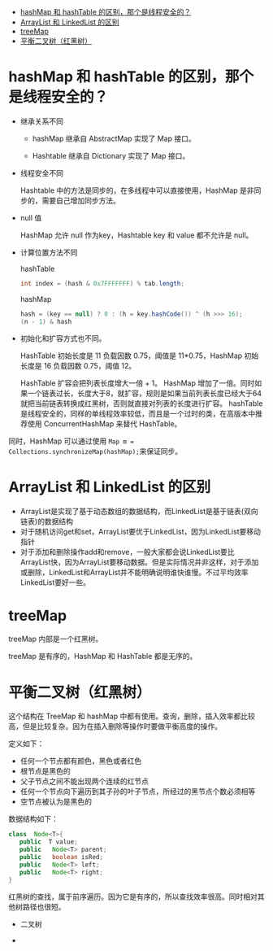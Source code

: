 
<!-- TOC -->

- [hashMap 和 hashTable 的区别，那个是线程安全的？](#hashmap-和-hashtable-的区别那个是线程安全的)
- [ArrayList 和 LinkedList 的区别](#arraylist-和-linkedlist-的区别)
- [treeMap](#treemap)
- [平衡二叉树（红黑树）](#平衡二叉树红黑树)

<!-- /TOC -->

# hashMap 和 hashTable 的区别，那个是线程安全的？

- 继承关系不同

  - hashMap 继承自 AbstractMap 实现了 Map 接口。

  - Hashtable 继承自 Dictionary 实现了 Map 接口。

- 线程安全不同

  Hashtable 中的方法是同步的，在多线程中可以直接使用，HashMap 是非同步的，需要自己增加同步方法。

- null 值

  HashMap 允许 null 作为key，Hashtable key 和 value 都不允许是 null。

- 计算位置方法不同

  hashTable
  ```java
  int index = (hash & 0x7FFFFFFF) % tab.length;
  ```
  hashMap
  ```java
  hash = (key == null) ? 0 : (h = key.hashCode()) ^ (h >>> 16);
  (n - 1) & hash
  ```

- 初始化和扩容方式也不同。

  HashTable 初始长度是 11 负载因数 0.75，阈值是 11*0.75，HashMap 初始长度是 16 负载因数 0.75，阈值 12。

  HashTable 扩容会把列表长度增大一倍 + 1。 HashMap 增加了一倍。同时如果一个链表过长，长度大于8，就扩容，规则是如果当前列表长度已经大于64就把当前链表转换成红黑树，否则就直接对列表的长度进行扩容。
hashTable 是线程安全的，同样的单线程效率较低，而且是一个过时的类，在高版本中推荐使用 ConcurrentHashMap 来替代 HashTable。

同时，HashMap 可以通过使用 `Map m = Collections.synchronizeMap(hashMap);`来保证同步。

# ArrayList 和 LinkedList 的区别

- ArrayList是实现了基于动态数组的数据结构，而LinkedList是基于链表(双向链表)的数据结构
- 对于随机访问get和set，ArrayList要优于LinkedList，因为LinkedList要移动指针
- 对于添加和删除操作add和remove，一般大家都会说LinkedList要比ArrayList快，因为ArrayList要移动数据。但是实际情况并非这样，对于添加或删除，LinkedList和ArrayList并不能明确说明谁快谁慢。不过平均效率LinkedList要好一些。

# treeMap

treeMap 内部是一个红黑树。

treeMap 是有序的，HashMap 和 HashTable 都是无序的。

# 平衡二叉树（红黑树）

这个结构在 TreeMap 和 hashMap 中都有使用。查询，删除，插入效率都比较高，但是比较复杂。因为在插入删除等操作时要做平衡高度的操作。

定义如下：

- 任何一个节点都有颜色，黑色或者红色
- 根节点是黑色的
- 父子节点之间不能出现两个连续的红节点
- 任何一个节点向下遍历到其子孙的叶子节点，所经过的黑节点个数必须相等
- 空节点被认为是黑色的

数据结构如下：

```java
class  Node<T>{
   public  T value;
   public   Node<T> parent;
   public   boolean isRed;
   public   Node<T> left;
   public   Node<T> right;
}
```

红黑树的查找，属于前序遍历。因为它是有序的，所以查找效率很高。同时相对其他树路径也很短。


- 二叉树

- 